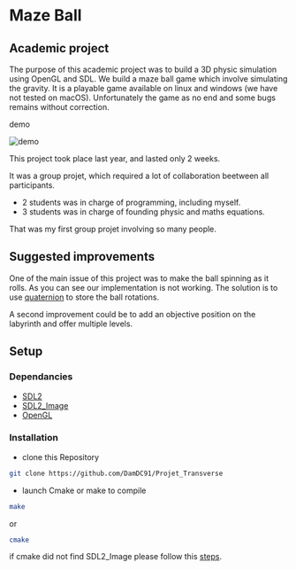# Maze Ball

## Academic project

The purpose of this academic project was to build a 3D physic simulation using OpenGL and SDL.
We build a maze ball game which involve simulating the gravity.
It is a playable game available on linux and windows (we have not tested on macOS).
Unfortunately the game as no end and some bugs remains without correction.

demo

![demo](./media/demo.gif)


This project took place last year, and lasted only 2 weeks. 

It was a group projet, which required a lot of collaboration beetween all participants.

* 2 students was in charge of programming, including myself.
* 3 students was in charge of founding physic and maths equations.

That was my first group projet involving so many people.

## Suggested improvements

One of the main issue of this project was to make the ball spinning as it rolls.
As you can see our implementation is not working.
The solution is to use [quaternion](https://en.wikipedia.org/wiki/Quaternion) to store the ball rotations.

A second improvement could be to add an objective position on the labyrinth and offer multiple levels.

## Setup

### Dependancies

* [SDL2](https://www.libsdl.org/download-2.0.php)
* [SDL2_Image](https://www.libsdl.org/projects/SDL_image/)
* [OpenGL](https://www.khronos.org/opengl/wiki/Getting_Started#Downloading_OpenGL)

### Installation

* clone this Repository 
```bash
git clone https://github.com/DamDC91/Projet_Transverse
```
* launch Cmake or make to compile
```bash
make
```
or 
```bash
cmake
```
if cmake did not find SDL2_Image please follow this [steps](https://stackoverflow.com/questions/52813560/i-have-libsdl2-image-dev-installed-via-apt-get-but-cmake-cannot-find-it). 
